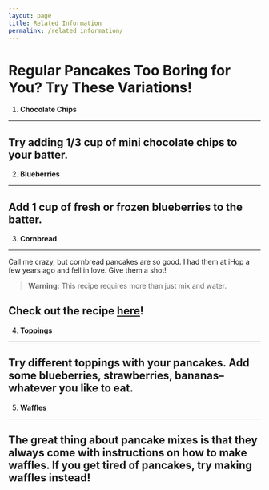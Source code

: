 ```yaml
---
layout: page
title: Related Information
permalink: /related_information/
---
```


# Regular Pancakes Too Boring for You? Try These Variations!

1. **Chocolate Chips**
  ---
  Try adding 1/3 cup of mini chocolate chips to your batter.
  ---

2. **Blueberries**
  ---
  Add 1 cup of fresh or frozen blueberries to the batter.
  ---

3. **Cornbread**
  ---
  Call me crazy, but cornbread pancakes are so good. I had them at iHop a few years ago and fell in love. Give them a shot!
  > **Warning:** This recipe requires more than just mix and water.
  
  Check out the recipe [here](http://allrecipes.com/recipe/191710/cornbread-pancakes/)!
  ---

4. **Toppings**
  ---
  Try different toppings with your pancakes. Add some blueberries, strawberries, bananas–whatever you like to eat. 
  ---

5. **Waffles**
  ---
  The great thing about pancake mixes is that they always come with instructions on how to make waffles. If you get tired of pancakes, try making waffles instead!
  ---

